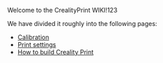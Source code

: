 Welcome to the CrealityPrint WIKI!123

We have divided it roughly into the following pages:

* [Calibration](wiki/Calibration)
* [Print settings](wiki/Print-settings)
* [How to build Creality Print](wiki/How-to-build)
